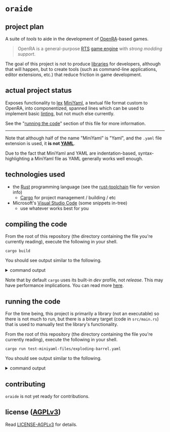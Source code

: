 # `oraide`

## project plan

A suite of *tools* to aide in the development of [OpenRA]-based games.

> OpenRA is a general-purpose [RTS] [game engine] with *strong modding support*.

The goal of this project is not to produce [libraries] for developers, although
that will happen, but to create tools (such as command-line applications,
editor extensions, etc.) that reduce friction in game development.

## actual project status

Exposes functionality to [lex] [MiniYaml], a textual file format custom to
OpenRA, into componentized, spanned lines which can be used to implement basic
[linting], but not much else currently.

See the "[running the code](##-running-the-code)" section of this
file for more information.

---

Note that although half of the name "MiniYaml" is "Yaml", and the `.yaml` file
extension is used, it **is not [YAML]**.

Due to the fact that MiniYaml and YAML are indentation-based,
syntax-highlighting a MiniYaml file as YAML generally works well enough.

## technologies used

- the [Rust] programming language (see the [rust-toolchain] file for
  version info)
  - [Cargo] for project management / building / etc
- Microsoft's [Visual Studio Code] (some snippets in-tree)
  - use whatever works best for you

## compiling the code

From the root of this repository (the directory containing the file you're
currently reading), execute the following in your shell.

```
cargo build
```

You should see output similar to the following.

<details><summary>command output</summary>

```
Compiling oraide v0.0.0 (/your/local/path/to/oraide)
    Finished dev [unoptimized + debuginfo] target(s) in 0.81s
```
</details>

Note that by default `cargo` uses its built-in *dev* profile, not *release*.
This may have performance implications.
You can read more [here](https://doc.rust-lang.org/cargo/reference/profiles.html#dev).

## running the code

For the time being, this project is primarily a library (not an executable)
so there is not much to run, but there is a binary target (code in
`src/main.rs`) that is used to manually test the library's functionality.

From the root of this repository (the directory containing the file you're
currently reading), execute the following in your shell.

```
cargo run test-miniyaml-files/exploding-barrel.yaml
```

You should see output similar to the following.

<details><summary>command output</summary>

Notice that the lines have been split into components (`indent`, `key`, etc.).
Internally these components are byte index spans, but the text of those spans
is displayed here.

```
raw     = "exploding-barrel:\n"
indent  = None
key     = Some("exploding-barrel")
key_sep = Some(":")
value   = None
comment = None
term    = Some("\n")

raw     = "    Tooltip:\n"
indent  = Some("    ")
key     = Some("Tooltip")
key_sep = Some(":")
value   = None
comment = None
term    = Some("\n")

raw     = "        Name: barrels\n"
indent  = Some("        ")
key     = Some("Name")
key_sep = Some(":")
value   = Some("barrels")
comment = None
term    = Some("\n")

raw     = "    Health:\n"
indent  = Some("    ")
key     = Some("Health")
key_sep = Some(":")
value   = None
comment = None
term    = Some("\n")

raw     = "        HP: 5\n"
indent  = Some("        ")
key     = Some("HP")
key_sep = Some(":")
value   = Some("5")
comment = None
term    = Some("\n")

raw     = "    Explodes:\n"
indent  = Some("    ")
key     = Some("Explodes")
key_sep = Some(":")
value   = None
comment = None
term    = Some("\n")

raw     = "        Weapon: large-barrel-explode\n"
indent  = Some("        ")
key     = Some("Weapon")
key_sep = Some(":")
value   = Some("large-barrel-explode")
comment = None
term    = Some("\n")

raw     = "    MapEditorData:\n"
indent  = Some("    ")
key     = Some("MapEditorData")
key_sep = Some(":")
value   = None
comment = None
term    = Some("\n")

raw     = "        Categories: props, dangerous-props\n"
indent  = Some("        ")
key     = Some("Categories")
key_sep = Some(":")
value   = Some("props, dangerous-props")
comment = None
term    = Some("\n")
```

</details>


## contributing

`oraide` is not yet ready for contributions.

## license ([AGPLv3])

Read [LICENSE-AGPLv3] for details.

[LICENSE-AGPLv3]: ./LICENSE-AGPLv3
[AGPLv3]: https://www.gnu.org/licenses/agpl-3.0
[libraries]: https://en.wikipedia.org/wiki/Library_(computing)
[OpenRA]: https://openra.net
[RTS]: https://en.wikipedia.org/wiki/Real-time_strategy
[game engine]: https://en.wikipedia.org/wiki/Game_engine
[lex]: https://en.wikipedia.org/wiki/Lexical_analysis
[MiniYaml]: https://www.openra.net/book/glossary.html#miniyaml
[linting]: https://en.wikipedia.org/wiki/Lint_%28software%29
[prop]: https://en.wikipedia.org/wiki/Theatrical_property
[actor]: https://www.openra.net/book/glossary.html#actor
[YAML]: https://en.wikipedia.org/wiki/YAML
[Rust]: https://www.rust-lang.org/
[rust-toolchain]: ./rust-toolchain
[Cargo]: https://doc.rust-lang.org/cargo/
[Visual Studio Code]: https://code.visualstudio.com/
